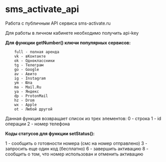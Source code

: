 # sms_activate_api

Работа с публичным API сервиса sms-activate.ru

Для работы в личном кабинете необходимо получить api-key

**Для функции getNumber() ключи популярных сервисов:**

        full - полная аренда
        vk - вКонтакте
        ok - Одноклассники
        tg - Телеграм
        go - Google
        av - Авито
        ig - Instagram
        ym - Юла
        ma - Mail.Ru
        ya - Яндекс
        dp - ProtonMail
        hz - Drom
        wx - Apple
        ot - Любой другой
Данная функция возвращает список из трех элементов:
0 - строка
1 - id операции
2 - номер телефона

**Коды статусов для функции setStatus():**

1 - сообщить о готовности номера (смс на номер отправлено)
3 - запросить еще один код (бесплатно)
6 - завершить активацию
8 - сообщить о том, что номер использован и отменить активацию
